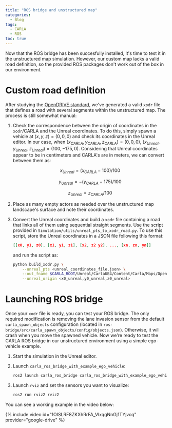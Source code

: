 ```yaml
---
title: "ROS bridge and unstructured map"
categories:
  - Blog
tags:
  - CARLA
  - ROS
toc: true
---
```

Now that the ROS bridge has been succesfully installed, it's time to test it in the unstructured map simulation. However, our custom map lacks a valid road definition, so the provided ROS packages don't work out of the box in our environment.

# Custom road definition

After studying the [OpenDRIVE standard](https://publications.pages.asam.net/standards/ASAM_OpenDRIVE/ASAM_OpenDRIVE_Specification/latest/specification/index.html), we've generated a valid `xodr` file that defines a road with several segments within the unstructured map. The process is still somewhat manual:

1. Check the correspondence between the origin of coordinates in the `xodr`/CARLA and the Unreal coordinates. To do this, simply spawn a vehicle at $(x, y, z) = (0, 0, 0)$ and check its coordinates in the Unreal editor. In our case, when $(x_{CARLA}, y_{CARLA}, z_{CARLA}) = (0, 0, 0)$,  $(x_{Unreal}, y_{Unreal}, z_{Unreal}) = (100, -175, 0)$. Considering that Unreal coordinates appear to be in centimeters and CARLA's are in meters, we can convert between them as:

    $$x_{Unreal} = (x_{CARLA} - 100) / 100$$

    $$y_{Unreal} = -(y_{CARLA} - 175) / 100$$

    $$z_{Unreal} = z_{CARLA} / 100$$

2. Place as many empty actors as needed over the unstructured map landscape's surface and note their coordinates.
3. Convert the Unreal coordinates and build a `xodr` file containing a road that links all of them using sequential straight segments. Use the script provided in `Simulation/utils/unreal_pts_to_xodr_road.py`. To use this script, store the Unreal coordinates in a JSON file following this format:

    ```json
    [[x0, y1, z0], [x1, y1, z1], [x2, z2 y2], ..., [xn, zn, yn]]
    ```

    and run the script as:

    ```bash
    python build_xodr.py \
        --unreal_pts <unreal_coordinates_file.json> \
        --out_fname $CARLA_ROOT/Unreal/CarlaUE4/Content/Carla/Maps/OpenDrive/<your_unstructured_map_name>.xodr \
        --unreal_origin <x0_unreal,y0_unreal,z0_unreal>
    ```


# Launching ROS bridge

Once your `xodr` file is ready, you can test your ROS bridge. The only required modification is removing the lane invasion sensor from the default `carla_spawn_objects` configuration (located in `ros-bridge/src/carla_spawn_objects/config/objects.json`). Otherwise, it will crash when you move the spawned vehicle. Now we're ready to test the CARLA ROS bridge in our unstructured environment using a simple ego-vehicle example.

1. Start the simulation in the Unreal editor.
2. Launch `carla_ros_bridge_with_example_ego_vehicle`:

    ```bash
    ros2 launch carla_ros_bridge carla_ros_bridge_with_example_ego_vehicle.launch.py town:=<your_unstructured_map_name>
    ```

3. Launch `rviz` and set the sensors you want to visualize:

    ```bash
    ros2 run rviz2 rviz2
    ```


You can see a working example in the video below:

{% include video id="1OISLRF8ZKXhRrFA_VlxqgNnGj1TYjvcq" provider="google-drive" %}
